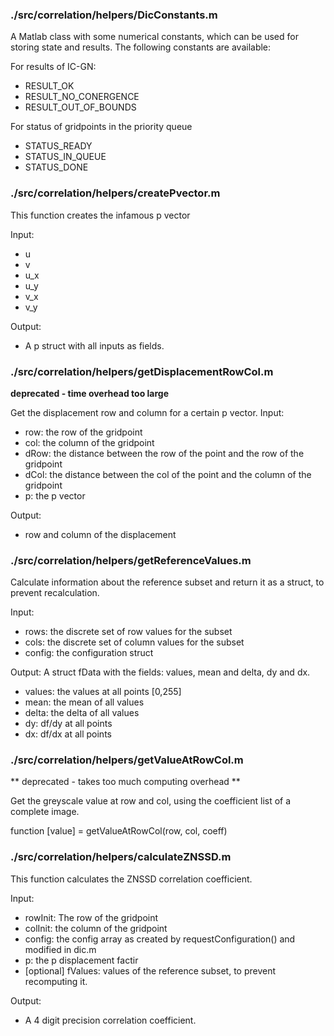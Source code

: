 ### ./src/correlation/helpers/DicConstants.m
A Matlab class with some numerical constants, which can be used for storing state and results. The following constants are available:

For results of IC-GN:

* RESULT_OK
* RESULT_NO_CONERGENCE
* RESULT_OUT_OF_BOUNDS

For status of gridpoints in the priority queue

* STATUS_READY
* STATUS_IN_QUEUE
* STATUS_DONE

### ./src/correlation/helpers/createPvector.m
This function creates the infamous p vector

Input:

* u
* v
* u_x
* u_y
* v_x
* v_y

Output:

* A p struct with all inputs as fields.

### ./src/correlation/helpers/getDisplacementRowCol.m
**deprecated - time overhead too large**

Get the displacement row and column for a certain p vector.
Input:

* row: the row of the gridpoint
* col: the column of the gridpoint
* dRow: the distance between the row of the point and the row of the
gridpoint
* dCol: the distance between the col of the point and the column of the
gridpoint
* p: the p vector

Output:

 * row and column of the displacement 

### ./src/correlation/helpers/getReferenceValues.m
Calculate information about the reference subset and return it as a struct, to prevent recalculation.

Input:

* rows: the discrete set of row values for the subset
* cols: the discrete set of column values for the subset
* config: the configuration struct

Output:
A struct fData with the fields: values, mean and delta, dy and dx.

* values: the values at all points [0,255]
* mean: the mean of all values
* delta: the delta of all values
* dy: df/dy at all points
* dx: df/dx at all points

### ./src/correlation/helpers/getValueAtRowCol.m
** deprecated - takes too much computing overhead **

Get the greyscale value at row and col, using the coefficient list of a complete image.

function [value] = getValueAtRowCol(row, col, coeff)

### ./src/correlation/helpers/calculateZNSSD.m
This function calculates the ZNSSD correlation coefficient. 

Input:

* rowInit: The row of the gridpoint
* colInit: the column of the gridpoint
* config: the config array as created by requestConfiguration() and modified in dic.m
* p: the p displacement factir
* [optional] fValues: values of the reference subset, to prevent recomputing it.

Output:
* A 4 digit precision correlation coefficient.